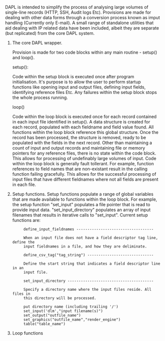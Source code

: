 DAPL is intended to simplify the process of analysing large volumes of single-line records (HTTP, 
SSH, Audit logs Etc). Provisions are made for dealing with other data forms through a conversion 
process known as imput handling (Currently only E-mail). A small range of standalone utilities that 
aid dealing with IP related data have been included, albeit they are separate (but replicated) from 
the core DAPL system.

1. The core DAPL wrapper.

      Provision is made for two code blocks within any main routine - setup() and loop(). 
  
      setup():
    
      Code within the setup block is executed once after program initialisation. It's purpose 
      is to allow the user to perform startup functions like opening input and output files, 
      defining input fields, identifying reference files Etc. Any failures within the setup 
      block stops the whole process running.
      
      loop()
  
      Code within the loop block is executed once for each record contained in each input file
      identified in setup(). A data structure is created for each record, populated with each 
      fieldname and field value found. All functions within the loop block reference this global
      structure. Once the record has been processed, the structure is removed, ready to be populated 
      with the fields in the next record. Other than maintaining a count of input and output records
      and maintaining file or memory pointers for any reference files, there is no state within the
      code block. This allows for processing of undefinably large volumes of input.
      Code within the loop block is generally fault tollerant. For example, function references to 
      field names that are non-existant result in the calling function failing gracefully. This 
      allows for the successful processing of input files that have different fieldnames where not
      all fields are present in each file. 
      
2. Setup functions.
      Setup functions populate a range of global variables that are made available to functions
      within the loop block. For example, the setup function "set_input" populates a file pointer
      that is read to provide input data. "set_input_directory" populates an array of input filenames
      that results in iterative calls to "set_input". Current setup functions are:
      
            define_input_fieldnames -----------------------------------
            
            When an input file does not have a field descriptor tag line, define the 
            input fieldnames in a file, and how they are deliminate.
 
            define_csv_tag("tag_string") ------------------------------
            
            Define the start string that indicates a field descriptor line in an
            input file.
 
            set_input_directory ---------------------------------------
            
            Specify a directory name where the input files reside. All files in
            this directory will be processed. 
 
            put directory name (including trailing '/')
            set_input('dlm',"input filename(s)")
            set_output("outfile_name")
            set_graphics("outfile_name","render_engine")
            table("table_name")
      

3. Loop functions

      
    

